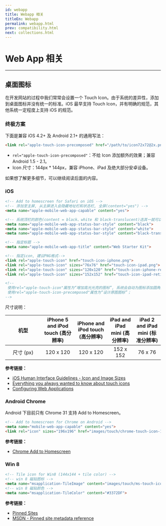 ```yaml
---
id: webapp
title: Webapp 相关
titleEn: Webapp
permalink: webapp.html
prev: compatibility.html
next: collections.html
---
```



# Web App 相关
---

## 桌面图标

在开发网站的过程中我们常常会设置一个 Touch Icon。由于系统的差异性，添加到桌面图标并没有统一的标准。iOS 最早支持 Touch Icon，并有明确的规范，其他系统一定程度上支持 iOS 的规范。

### 终极方案

下面是兼容 iOS 4.2+ 及 Android 2.1+ 的通用写法：

```html
<link rel="apple-touch-icon-precomposed" href="/path/to/icon72x72@2x.png">
```
- `rel="apple-touch-icon-precomposed"`：不给 Icon 添加额外的效果；兼容 Android 1.5 - 2.1。
- Icon 尺寸：144px * 144px，兼容 iPhone、iPad 及绝大部分安卓设备。

如果想了解更多细节，可以继续阅读后面的内容。

### iOS

```html
<!-- Add to homescreen for Safari on iOS -->
<!-- 添加至主屏, 从主屏进入会隐藏地址栏和状态栏, 全屏(content="yes") -->
<meta name="apple-mobile-web-app-capable" content="yes">

<!-- 系统顶栏的颜色(content = black、white 和 black-translucent)选其一就可以 -->
<meta name="apple-mobile-web-app-status-bar-style" content="black">
<meta name="apple-mobile-web-app-status-bar-style" content="white">
<meta name="apple-mobile-web-app-status-bar-style" content="black-translucent">

<!-- 指定标题 -->
<meta name="apple-mobile-web-app-title" content="Web Starter Kit">

<!-- 指定icon, 建议PNG格式-->
<link rel="apple-touch-icon" href="touch-icon-iphone.png">
<link rel="apple-touch-icon" sizes="76x76" href="touch-icon-ipad.png">
<link rel="apple-touch-icon" sizes="120x120" href="touch-icon-iphone-retina.png">
<link rel="apple-touch-icon" sizes="152x152" href="touch-icon-ipad-retina.png">

<!--
 使用rel="apple-touch-icon"属性为“增加高光光亮的图标”, 系统会自动为图标添加圆角及高光；
 使用rel="apple-touch-icon-precomposed"属性为“设计原图图标”；
-->
```
尺寸说明：

<table class="am-table am-table-bd am-table-striped" style="text-align: center;">
  <thead style="text-align: center;">
  <tr>
    <th style="width:100px; text-align: center">机型</th>
    <th>iPhone 5 and iPod touch (高分辨率)</th>
    <th>iPhone and iPod touch (高分辨率)</th>
    <th>iPad and iPad mini (高分辨率)</th>
    <th>iPad 2 and iPad mini (标准分辨率)</th>
  </tr>
  </thead>
  <tbody>
  <tr>
    <td>尺寸 (px)</td>
    <td>120 x 120</td>
    <td>120 x 120</td>
    <td>152 x 152</td>
    <td>76 x 76</td>
  </tr>
  </tbody>
</table>

__参考链接：__

- [iOS Human Interface Guidelines - Icon and Image Sizes
](https://developer.apple.com/library/ios/documentation/UserExperience/Conceptual/MobileHIG/IconMatrix.html)
- [Everything you always wanted to know about touch icons](http://mathiasbynens.be/notes/touch-icons)
- [Configuring Web Applications](https://developer.apple.com/library/ios/documentation/AppleApplications/Reference/SafariWebContent/ConfiguringWebApplications/ConfiguringWebApplications.html)

### Android Chrome

Android 下目前只有 Chrome 31 支持 Add to Homescreen。

```html
<!-- Add to homescreen for Chrome on Android -->
<meta name="mobile-web-app-capable" content="yes">
<link rel="icon" sizes="196x196" href="images/touch/chrome-touch-icon-196x196.png">
```

__参考链接：__

- [Chrome Add to Homescreen](https://developer.chrome.com/multidevice/android/installtohomescreen)

### Win 8

```html
<!-- Tile icon for Win8 (144x144 + tile color) -->
<!-- win 8 磁贴图标 -->
<meta name="msapplication-TileImage" content="images/touch/ms-touch-icon-144x144-precomposed.png">
<!-- win 8 磁贴颜色 -->
<meta name="msapplication-TileColor" content="#3372DF">
```

__参考链接：__

- [Pinned Sites][pinedsites]
- [MSDN - Pinned site metadata reference][msdn-pin]

[pinedsites]:http://msdn.microsoft.com/en-us/library/ie/hh772707(v=vs.85).aspx
[msdn-pin]:http://msdn.microsoft.com/zh-cn/library/ie/dn255024(v=vs.85).aspx
